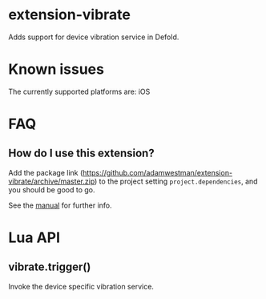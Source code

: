 # extension-vibrate

Adds support for device vibration service in Defold.

# Known issues

The currently supported platforms are: iOS


# FAQ

## How do I use this extension?

Add the package link (https://github.com/adamwestman/extension-vibrate/archive/master.zip)
to the project setting `project.dependencies`, and you should be good to go.

See the [manual](http://www.defold.com/manuals/libraries/) for further info.


# Lua API

## vibrate.trigger()

Invoke the device specific vibration service.

